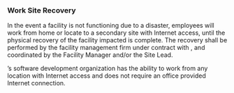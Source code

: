 ### Work Site Recovery

In the event a  facility is not functioning due to a
disaster, employees will work from home or locate to a secondary site with
Internet access, until the physical recovery of the facility impacted is
complete. The recovery shall be performed by the facility management firm under
contract with , and coordinated by the Facility Manager
and/or the Site Lead.

’s software development organization has the ability to work
from any location with Internet access and does not require an office provided
Internet connection.